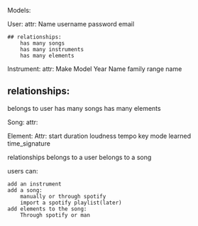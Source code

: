 Models:

User:
attr:
Name
username
password
email

    ## relationships:
        has many songs
        has many instruments
        has many elements

Instrument:
attr:
Make
Model
Year
Name
family
range
name

## relationships:

belongs to user
has many songs
has many elements

Song:
attr:

Element:
Attr:
start
duration
loudness
tempo
key
mode
learned
time_signature

relationships
belongs to a user
belongs to a song

users can:

    add an instrument
    add a song:
        manually or through spotify
        import a spotify playlist(later)
    add elements to the song:
        Through spotify or man
